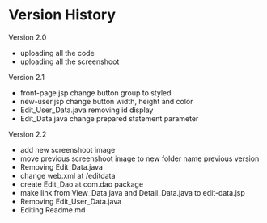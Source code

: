 # Version History

Version 2.0
- uploading all the code
- uploading all the screenshoot

Version 2.1
- front-page.jsp change button group to styled
- new-user.jsp change button width, height and color
- Edit_User_Data.java removing id display
- Edit_Data.java change prepared statement parameter

Version 2.2
- add new screenshoot image
- move previous screenshoot image to new folder name previous version
- Removing Edit_Data.java
- change web.xml at /editdata
- create Edit_Dao at com.dao package
- make link from View_Data.java and Detail_Data.java to edit-data.jsp
- Removing Edit_User_Data.java
- Editing Readme.md
